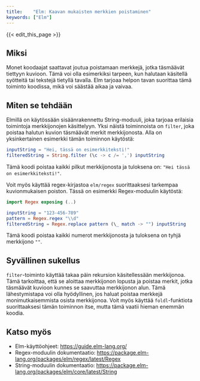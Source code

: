 ```yaml
---
title:    "Elm: Kaavan mukaisten merkkien poistaminen"
keywords: ["Elm"]
---
```


{{< edit_this_page >}}

## Miksi

Monet koodaajat saattavat joutua poistamaan merkkejä, jotka täsmäävät tiettyyn kuvioon. Tämä voi olla esimerkiksi tarpeen, kun halutaan käsitellä syötteitä tai tekstejä tietyllä tavalla. Elm tarjoaa helpon tavan suorittaa tämä toiminto koodissa, mikä voi säästää aikaa ja vaivaa.

## Miten se tehdään

Elmillä on käytössään sisäänrakennettu String-moduuli, joka tarjoaa erilaisia toimintoja merkkijonojen käsittelyyn. Yksi näistä toiminnoista on `filter`, joka poistaa halutun kuvion täsmäävät merkit merkkijonosta. Alla on yksinkertainen esimerkki tämän toiminnon käytöstä:

```Elm
inputString = "Hei, tässä on esimerkkiteksti!"
filteredString = String.filter (\c -> c /= ',') inputString
```
Tämä koodi poistaa kaikki pilkut merkkijonosta ja tuloksena on: `"Hei tässä on esimerkkiteksti!"`.

Voit myös käyttää regex-kirjastoa `elm/regex` suorittaaksesi tarkempaa kuvionmukaisen poiston. Tässä on esimerkki Regex-moduulin käytöstä:

```Elm
import Regex exposing (..)

inputString = "123-456-789"
pattern = Regex.regex "\\d"
filteredString = Regex.replace pattern (\_ match -> "") inputString
```
Tämä koodi poistaa kaikki numerot merkkijonosta ja tuloksena on tyhjä merkkijono `""`.

## Syvällinen sukellus

`filter`-toiminto käyttää takaa päin rekursion käsitellessään merkkijonoa. Tämä tarkoittaa, että se aloittaa merkkijonon lopusta ja poistaa merkit, jotka täsmäävät kuvioon kunnes se saavuttaa merkkijonon alun. Tämä lähestymistapa voi olla hyödyllinen, jos haluat poistaa merkkejä monimutkaisemmista osista merkkijonoa. Voit myös käyttää `foldl`-funktiota suorittaaksesi tämän toiminnon itse, mutta tämä vaatii hieman enemmän koodia.

## Katso myös

- Elm-käyttöohjeet: https://guide.elm-lang.org/
- Regex-moduulin dokumentaatio: https://package.elm-lang.org/packages/elm/regex/latest/Regex
- String-moduulin dokumentaatio: https://package.elm-lang.org/packages/elm/core/latest/String